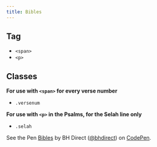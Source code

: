 ```yaml
---
title: Bibles
---
```


## Tag

* `<span>`
* `<p>`

## Classes

**For use with `<span>` for every verse number**
* `.versenum`

**For use with `<p>` in the Psalms, for the Selah line only**
* `.selah`

<p data-height="304" data-theme-id="28900" data-slug-hash="5873af71a407f0da2229e3e9b6772279" data-default-tab="html,result" data-user="bhdirect" data-embed-version="2" data-pen-title="Bibles" class="codepen">See the Pen <a href="https://codepen.io/bhdirect/pen/5873af71a407f0da2229e3e9b6772279/">Bibles</a> by BH Direct (<a href="https://codepen.io/bhdirect">@bhdirect</a>) on <a href="https://codepen.io">CodePen</a>.</p>
<script async src="https://production-assets.codepen.io/assets/embed/ei.js"></script>
